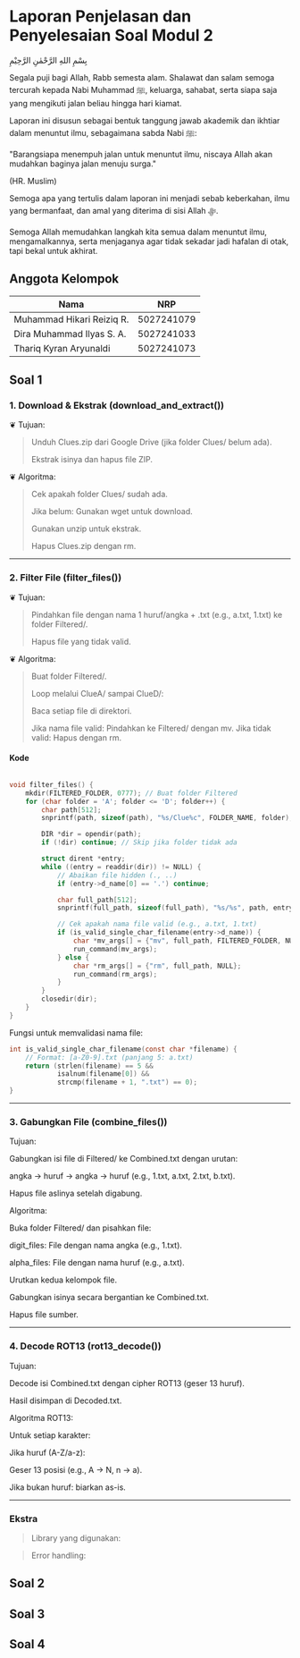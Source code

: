 # Laporan Penjelasan dan Penyelesaian Soal Modul 2

بِسْمِ اللهِ الرَّحْمٰنِ الرَّحِيْمِ

Segala puji bagi Allah, Rabb semesta alam. Shalawat dan salam semoga tercurah kepada Nabi Muhammad ﷺ, keluarga, sahabat, serta siapa saja yang mengikuti jalan beliau hingga hari kiamat.

Laporan ini disusun sebagai bentuk tanggung jawab akademik dan ikhtiar dalam menuntut ilmu, sebagaimana sabda Nabi ﷺ:

"Barangsiapa menempuh jalan untuk menuntut ilmu, niscaya Allah akan mudahkan baginya jalan menuju surga."

(HR. Muslim)

Semoga apa yang tertulis dalam laporan ini menjadi sebab keberkahan, ilmu yang bermanfaat, dan amal yang diterima di sisi Allah ﷻ.

Semoga Allah memudahkan langkah kita semua dalam menuntut ilmu, mengamalkannya, serta menjaganya agar tidak sekadar jadi hafalan di otak, tapi bekal untuk akhirat.


## Anggota Kelompok
| Nama                      | NRP        |
|---------------------------|------------|
|Muhammad Hikari Reiziq R.  | 5027241079 |
|Dira Muhammad Ilyas S. A.  | 5027241033 |
|Thariq Kyran Aryunaldi     | 5027241073 |

## Soal 1
### 1. Download & Ekstrak (download_and_extract())

❦ Tujuan:

> Unduh Clues.zip dari Google Drive (jika folder Clues/ belum ada).
>
> Ekstrak isinya dan hapus file ZIP.

❦ Algoritma:

> Cek apakah folder Clues/ sudah ada.
>
> Jika belum:
>     Gunakan wget untuk download.
>
> Gunakan unzip untuk ekstrak.
>
> Hapus Clues.zip dengan rm.


---

### 2. Filter File (filter_files())
❦ Tujuan:

> Pindahkan file dengan nama 1 huruf/angka + .txt (e.g., a.txt, 1.txt) ke folder Filtered/.
>
> Hapus file yang tidak valid.

❦ Algoritma:

> Buat folder Filtered/.
>
> Loop melalui ClueA/ sampai ClueD/:
>
> Baca setiap file di direktori.
>
> Jika nama file valid:
>     Pindahkan ke Filtered/ dengan mv.
> Jika tidak valid:
>     Hapus dengan rm.

#### Kode
``` action.c

void filter_files() {
    mkdir(FILTERED_FOLDER, 0777); // Buat folder Filtered
    for (char folder = 'A'; folder <= 'D'; folder++) {
        char path[512];
        snprintf(path, sizeof(path), "%s/Clue%c", FOLDER_NAME, folder);

        DIR *dir = opendir(path);
        if (!dir) continue; // Skip jika folder tidak ada

        struct dirent *entry;
        while ((entry = readdir(dir)) != NULL) {
            // Abaikan file hidden (., ..)
            if (entry->d_name[0] == '.') continue;

            char full_path[512];
            snprintf(full_path, sizeof(full_path), "%s/%s", path, entry->d_name);

            // Cek apakah nama file valid (e.g., a.txt, 1.txt)
            if (is_valid_single_char_filename(entry->d_name)) {
                char *mv_args[] = {"mv", full_path, FILTERED_FOLDER, NULL};
                run_command(mv_args);
            } else {
                char *rm_args[] = {"rm", full_path, NULL};
                run_command(rm_args);
            }
        }
        closedir(dir);
    }
}
```

Fungsi untuk memvalidasi nama file:

``` action.c
int is_valid_single_char_filename(const char *filename) {
    // Format: [a-Z0-9].txt (panjang 5: a.txt)
    return (strlen(filename) == 5 && 
            isalnum(filename[0]) && 
            strcmp(filename + 1, ".txt") == 0);
}
```

---

### 3. Gabungkan File (combine_files())
Tujuan:

Gabungkan isi file di Filtered/ ke Combined.txt dengan urutan:

angka → huruf → angka → huruf (e.g., 1.txt, a.txt, 2.txt, b.txt).

Hapus file aslinya setelah digabung.

Algoritma:

Buka folder Filtered/ dan pisahkan file:

digit_files: File dengan nama angka (e.g., 1.txt).

alpha_files: File dengan nama huruf (e.g., a.txt).

Urutkan kedua kelompok file.

Gabungkan isinya secara bergantian ke Combined.txt.

Hapus file sumber.

---

### 4. Decode ROT13 (rot13_decode())
Tujuan:

Decode isi Combined.txt dengan cipher ROT13 (geser 13 huruf).

Hasil disimpan di Decoded.txt.

Algoritma ROT13:

Untuk setiap karakter:

Jika huruf (A-Z/a-z):

Geser 13 posisi (e.g., A → N, n → a).

Jika bukan huruf: biarkan as-is.

---

### Ekstra
> Library yang digunakan:

> Error handling:


## Soal 2


## Soal 3


## Soal 4
